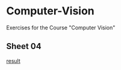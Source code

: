Computer-Vision
=============
Exercises for the Course "Computer Vision"

Sheet 04
-------
[result](/Sheet04/README.md)

